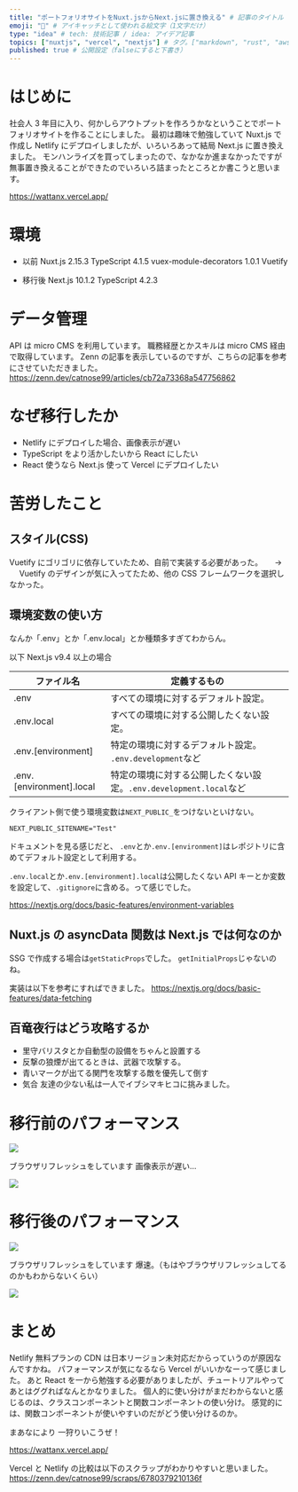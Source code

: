 ```yaml
---
title: "ポートフォリオサイトをNuxt.jsからNext.jsに置き換える" # 記事のタイトル
emoji: "🐺" # アイキャッチとして使われる絵文字（1文字だけ）
type: "idea" # tech: 技術記事 / idea: アイデア記事
topics: ["nuxtjs", "vercel", "nextjs"] # タグ。["markdown", "rust", "aws"]のように指定する
published: true # 公開設定（falseにすると下書き）
---
```


# はじめに

社会人 3 年目に入り、何かしらアウトプットを作ろうかなということでポートフォリオサイトを作ることにしました。
最初は趣味で勉強していて Nuxt.js で作成し Netlify にデプロイしましたが、いろいろあって結局 Next.js に置き換えました。
モンハンライズを買ってしまったので、なかなか進まなかったですが無事置き換えることができたのでいろいろ詰まったところとか書こうと思います。

https://wattanx.vercel.app/

# 環境

- 以前
  Nuxt.js 2.15.3
  TypeScript 4.1.5
  vuex-module-decorators 1.0.1
  Vuetify

- 移行後
  Next.js 10.1.2
  TypeScript 4.2.3

# データ管理

API は micro CMS を利用しています。
職務経歴とかスキルは micro CMS 経由で取得しています。
Zenn の記事を表示しているのですが、こちらの記事を参考にさせていただきました。
https://zenn.dev/catnose99/articles/cb72a73368a547756862

# なぜ移行したか

- Netlify にデプロイした場合、画像表示が遅い
- TypeScript をより活かしたいから React にしたい
- React 使うなら Next.js 使って Vercel にデプロイしたい

# 苦労したこと

## スタイル(CSS)

Vuetify にゴリゴリに依存していたため、自前で実装する必要があった。
　 → 　 Vuetify のデザインが気に入ってたため、他の CSS フレームワークを選択しなかった。

## 環境変数の使い方

なんか「.env」とか「.env.local」とか種類多すぎてわからん。

以下 Next.js v9.4 以上の場合

| ファイル名               | 定義するもの                                                       |
| ------------------------ | ------------------------------------------------------------------ |
| .env                     | すべての環境に対するデフォルト設定。                               |
| .env.local               | すべての環境に対する公開したくない設定。                           |
| .env.[environment]       | 特定の環境に対するデフォルト設定。 `.env.development`など          |
| .env.[environment].local | 特定の環境に対する公開したくない設定。`.env.development.local`など |

クライアント側で使う環境変数は`NEXT_PUBLIC_`をつけないといけない。

```env:.env
NEXT_PUBLIC_SITENAME="Test"
```

ドキュメントを見る感じだと、
`.env`とか`.env.[environment]`はレポジトリに含めてデフォルト設定として利用する。

`.env.local`とか`.env.[environment].local`は公開したくない API キーとか変数を設定して、`.gitignore`に含める。って感じでした。

https://nextjs.org/docs/basic-features/environment-variables

## Nuxt.js の asyncData 関数は Next.js では何なのか

SSG で作成する場合は`getStaticProps`でした。
`getInitialProps`じゃないのね。

実装は以下を参考にすればできました。
https://nextjs.org/docs/basic-features/data-fetching

## 百竜夜行はどう攻略するか

- 里守バリスタとか自動型の設備をちゃんと設置する
- 反撃の狼煙が出てるときは、武器で攻撃する。
- 青いマークが出てる関門を攻撃する敵を優先して倒す
- 気合
  友達の少ない私は一人でイブシマキヒコに挑みました。

# 移行前のパフォーマンス

![](https://storage.googleapis.com/zenn-user-upload/2qee2tio51d2inpesoikzwrfpcor)

ブラウザリフレッシュをしています
画像表示が遅い...

![](https://storage.googleapis.com/zenn-user-upload/4xmpmz68q3k4w0wsrtj80mmp7czu)

# 移行後のパフォーマンス

![](https://storage.googleapis.com/zenn-user-upload/b500pmroymmmlz1k2f81fty040ly)

ブラウザリフレッシュをしています
爆速。（もはやブラウザリフレッシュしてるのかもわからないくらい）

![](https://storage.googleapis.com/zenn-user-upload/o3aikzx18qoiij5qc157yfmh2tt5)

# まとめ

Netlify 無料プランの CDN は日本リージョン未対応だからっていうのが原因なんですかね。
パフォーマンスが気になるなら Vercel がいいかなーって感じました。
あと React を一から勉強する必要がありましたが、チュートリアルやってあとはググればなんとかなりました。
個人的に使い分けがまだわからないと感じるのは、クラスコンポーネントと関数コンポーネントの使い分け。
感覚的には、関数コンポーネントが使いやすいのだがどう使い分けるのか。

まあなにより
一狩りいこうぜ！

https://wattanx.vercel.app/

Vercel と Netlify の比較は以下のスクラップがわかりやすいと思いました。
https://zenn.dev/catnose99/scraps/6780379210136f
